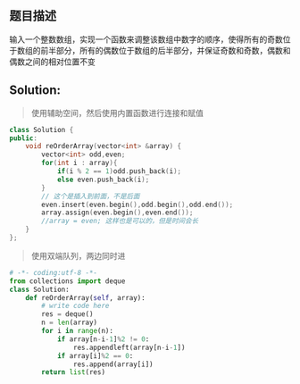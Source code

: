 ## 题目描述
输入一个整数数组，实现一个函数来调整该数组中数字的顺序，使得所有的奇数位于数组的前半部分，所有的偶数位于数组的后半部分，并保证奇数和奇数，偶数和偶数之间的相对位置不变

## Solution:
> 使用辅助空间，然后使用内置函数进行连接和赋值
```c++
class Solution {
public:
    void reOrderArray(vector<int> &array) {
        vector<int> odd,even;
        for(int i : array){
            if(i % 2 == 1)odd.push_back(i);
            else even.push_back(i);
        }
        // 这个是插入到前面，不是后面
        even.insert(even.begin(),odd.begin(),odd.end());
        array.assign(even.begin(),even.end());
        //array = even; 这样也是可以的，但是时间会长
    }
};
```
> 使用双端队列，两边同时进
```python
# -*- coding:utf-8 -*-
from collections import deque
class Solution:
    def reOrderArray(self, array):
        # write code here
        res = deque()
        n = len(array)
        for i in range(n):
            if array[n-i-1]%2 != 0:
                res.appendleft(array[n-i-1])
            if array[i]%2 == 0:
                res.append(array[i])
        return list(res)
```